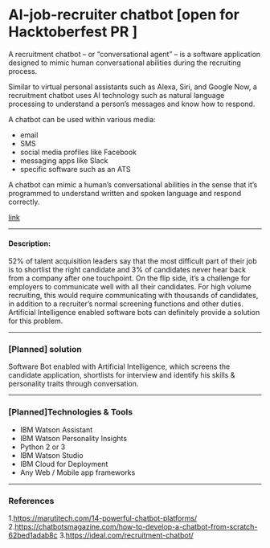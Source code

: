# AI-job-recruiter chatbot [open for Hacktoberfest PR ]
A recruitment chatbot – or “conversational agent” – is a software application designed to mimic human conversational abilities during the recruiting process.

Similar to virtual personal assistants such as Alexa, Siri, and Google Now, a recruitment chatbot uses AI technology such as natural language processing to understand a person’s messages and know how to respond.

A chatbot can be used within various media:
* email
* SMS
* social media profiles like Facebook
* messaging apps like Slack
* specific software such as an ATS

A chatbot can mimic a human’s conversational abilities in the sense that it’s programmed to understand written and spoken language and respond correctly.

[link](https://ideal.com/recruitment-chatbot/)  

-------------------------------------------------------------------------------------------------------------------------------------------------

#### Description:
52% of talent acquisition leaders say that the most difficult part of their job is to shortlist the right candidate and 3% of candidates never hear back from a company after one touchpoint. On the flip side, it’s a challenge for employers to communicate well with all their candidates. For high volume recruiting, this would require communicating with thousands of candidates, in addition to a recruiter’s normal screening functions and other duties. Artificial Intelligence enabled software bots can definitely provide a solution for this problem.

-------------------------------------------------------------------------------------------------------------------------------------------------

### [Planned] solution
Software Bot enabled with Artificial Intelligence, which screens the candidate application, shortlists for interview and identify his skills & personality traits through conversation.

-------------------------------------------------------------------------------------------------------------------------------------------------

### [Planned]Technologies & Tools
* IBM Watson Assistant 
* IBM Watson Personality Insights
* Python 2 or 3 
* IBM Watson Studio
* IBM Cloud for Deployment
* Any Web / Mobile app frameworks
-------------------------------------------------------------------------------------------------------------------------------------------------
### References
1.https://marutitech.com/14-powerful-chatbot-platforms/
2.https://chatbotsmagazine.com/how-to-develop-a-chatbot-from-scratch-62bed1adab8c
3.https://ideal.com/recruitment-chatbot/
